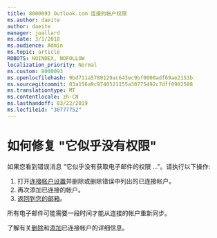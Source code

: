 ```yaml
---
title: 8000093 Outlook.com 连接的帐户权限
ms.author: daeite
author: daeite
manager: joallard
ms.date: 3/1/2018
ms.audience: Admin
ms.topic: article
ROBOTS: NOINDEX, NOFOLLOW
localization_priority: Normal
ms.custom: 8000093
ms.openlocfilehash: 9bd711a5780129ac643ec9bf0000adf69ae2153b
ms.sourcegitcommit: 03a156a9c9740521155a30775492c7dff0982588
ms.translationtype: MT
ms.contentlocale: zh-CN
ms.lasthandoff: 03/22/2019
ms.locfileid: "30777752"
---
```

# <a name="how-to-fix-it-looks-like-we-dont-have-permission"></a>如何修复 "它似乎没有权限"

如果您看到错误消息 "它似乎没有获取电子邮件的权限 ..."。请执行以下操作:

1. 打开[连接帐户设置](https://outlook.live.com/mail/options/mail/accounts)并删除或删除错误中列出的已连接帐户。 
2. 再次添加已连接的帐户。
3. [返回到您的邮箱](https://outlook.live.com/mail/inbox)。

所有电子邮件可能需要一段时间才能从连接的帐户重新同步。

了解有关[删除](https://support.office.com/article/0b9a6b95-ff1b-46c1-bf60-d6b3b82c5ac8)和[添加](https://support.office.com/article/c5224df4-5885-4e79-91ba-523aa743f0ba)已连接帐户的详细信息。